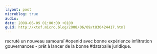```yaml
---
layout: post
microblog: true
audio: 
date: 2008-06-09 01:00:00 +0100
guid: http://xtof.micro.blog/2008/06/09/t830424417.html
---
```

recruté un nouveau samouraï #openid avec bonne expérience infiltration gouvernances - prêt à lancer de la bonne #databalle juridique.
